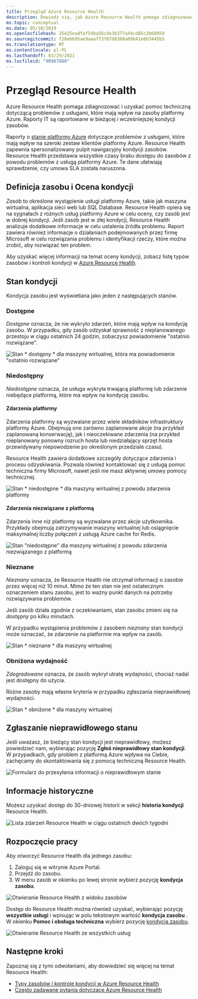 ```yaml
---
title: Przegląd Azure Resource Health
description: Dowiedz się, jak Azure Resource Health pomaga zdiagnozować i uzyskać pomoc techniczną dotyczącą problemów z usługami, które mają wpływ na zasoby platformy Azure.
ms.topic: conceptual
ms.date: 05/10/2019
ms.openlocfilehash: 25425eadfaf54ba56cde3b377a44cd85c2b68959
ms.sourcegitcommit: f28ebb95ae9aaaff3f87d8388a09b41e0b3445b5
ms.translationtype: MT
ms.contentlocale: pl-PL
ms.lasthandoff: 03/29/2021
ms.locfileid: "90967880"
---
```

# <a name="resource-health-overview"></a>Przegląd Resource Health
 
Azure Resource Health pomaga zdiagnozować i uzyskać pomoc techniczną dotyczącą problemów z usługami, które mają wpływ na zasoby platformy Azure. Raporty IT są raportowane w bieżącej i wcześniejszej kondycji zasobów.

Raporty o [stanie platformy Azure](https://status.azure.com) dotyczące problemów z usługami, które mają wpływ na szeroki zestaw klientów platformy Azure. Resource Health zapewnia spersonalizowany pulpit nawigacyjny kondycji zasobów. Resource Health przedstawia wszystkie czasy braku dostępu do zasobów z powodu problemów z usługą platformy Azure. Te dane ułatwiają sprawdzenie, czy umowa SLA została naruszona.

## <a name="resource-definition-and-health-assessment"></a>Definicja zasobu i Ocena kondycji

*Zasób* to określone wystąpienie usługi platformy Azure, takie jak maszyna wirtualna, aplikacja sieci web lub SQL Database. Resource Health opiera się na sygnałach z różnych usług platformy Azure w celu oceny, czy zasób jest w dobrej kondycji. Jeśli zasób jest w złej kondycji, Resource Health analizuje dodatkowe informacje w celu ustalenia źródła problemu. Raport zawiera również informacje o działaniach podejmowanych przez firmę Microsoft w celu rozwiązania problemu i identyfikacji rzeczy, które można zrobić, aby rozwiązać ten problem.

Aby uzyskać więcej informacji na temat oceny kondycji, zobacz listę typów zasobów i kontroli kondycji w [Azure Resource Health](resource-health-checks-resource-types.md).

## <a name="health-status"></a>Stan kondycji

Kondycja zasobu jest wyświetlana jako jeden z następujących stanów.

### <a name="available"></a>Dostępne

*Dostępne* oznacza, że nie wykryto zdarzeń, które mają wpływ na kondycję zasobu. W przypadku, gdy zasób odzyskał sprawność z nieplanowanego przestoju w ciągu ostatnich 24 godzin, zobaczysz powiadomienie "ostatnio rozwiązane".

![Stan * dostępny * dla maszyny wirtualnej, która ma powiadomienie "ostatnio rozwiązane"](./media/resource-health-overview/Available.png)

### <a name="unavailable"></a>Niedostępny

*Niedostępne* oznacza, że usługa wykryła trwającą platformę lub zdarzenie niebędące platformą, które ma wpływ na kondycję zasobu.

#### <a name="platform-events"></a>Zdarzenia platformy

Zdarzenia platformy są wyzwalane przez wiele składników infrastruktury platformy Azure. Obejmują one zarówno zaplanowane akcje (na przykład zaplanowaną konserwację), jak i nieoczekiwane zdarzenia (na przykład nieplanowany ponowny rozruch hosta lub niedziałający sprzęt hosta przewidywany niepowodzenie po określonym przedziale czasu).

Resource Health zawiera dodatkowe szczegóły dotyczące zdarzenia i procesu odzyskiwania. Pozwala również kontaktować się z usługą pomoc techniczna firmy Microsoft, nawet jeśli nie masz aktywnej umowy pomocy technicznej.

![Stan * niedostępne * dla maszyny wirtualnej z powodu zdarzenia platformy](./media/resource-health-overview/Unavailable.png)

#### <a name="non-platform-events"></a>Zdarzenia niezwiązane z platformą

Zdarzenia inne niż platformy są wyzwalane przez akcje użytkownika. Przykłady obejmują zatrzymywanie maszyny wirtualnej lub osiągnięcie maksymalnej liczby połączeń z usługą Azure cache for Redis.

![Stan "niedostępne" dla maszyny wirtualnej z powodu zdarzenia niezwiązanego z platformą](./media/resource-health-overview/Unavailable_NonPlatform.png)

### <a name="unknown"></a>Nieznane

*Nieznany* oznacza, że Resource Health nie otrzymał informacji o zasobie przez więcej niż 10 minut. Mimo że ten stan nie jest ostatecznym oznaczeniem stanu zasobu, jest to ważny punkt danych na potrzeby rozwiązywania problemów.

Jeśli zasób działa zgodnie z oczekiwaniami, stan zasobu zmieni się na *dostępny* po kilku minutach.

W przypadku wystąpienia problemów z zasobem *nieznany* stan kondycji może oznaczać, że zdarzenie na platformie ma wpływ na zasób.

![Stan * nieznane * dla maszyny wirtualnej](./media/resource-health-overview/Unknown.png)

### <a name="degraded"></a>Obniżona wydajność

*Zdegradowane* oznacza, że zasób wykrył utratę wydajności, chociaż nadal jest dostępny do użycia.

Różne zasoby mają własne kryteria w przypadku zgłaszania nieprawidłowej wydajności.

![Stan * obniżone * dla maszyny wirtualnej](./media/resource-health-overview/degraded.png)

## <a name="reporting-an-incorrect-status"></a>Zgłaszanie nieprawidłowego stanu

Jeśli uważasz, że bieżący stan kondycji jest nieprawidłowy, możesz powiedzieć nam, wybierając pozycję **Zgłoś nieprawidłowy stan kondycji**. W przypadkach, gdy problem z platformą Azure wpływa na Ciebie, zachęcamy do skontaktowania się z pomocą techniczną Resource Health.

![Formularz do przesyłania informacji o nieprawidłowym stanie](./media/resource-health-overview/incorrect-status.png)

## <a name="history-information"></a>Informacje historyczne

Możesz uzyskać dostęp do 30-dniowej historii w sekcji **historia kondycji** Resource Health.

![Lista zdarzeń Resource Health w ciągu ostatnich dwóch tygodni](./media/resource-health-overview/history-blade.png)

## <a name="get-started"></a>Rozpoczęcie pracy

Aby otworzyć Resource Health dla jednego zasobu:

1. Zaloguj się w witrynie Azure Portal.
2. Przejdź do zasobu.
3. W menu zasób w okienku po lewej stronie wybierz pozycję **kondycja zasobu**.

![Otwieranie Resource Health z widoku zasobów](./media/resource-health-overview/from-resource-blade.png)

Dostęp do Resource Health można również uzyskać, wybierając pozycję **wszystkie usługi** i wpisując w polu tekstowym wartość **kondycja zasobu** . W okienku **Pomoc i obsługa techniczna** wybierz pozycję [kondycja zasobu](https://ms.portal.azure.com/#blade/Microsoft_Azure_Monitoring/AzureMonitoringBrowseBlade/resourceHealth).

![Otwieranie Resource Health ze wszystkich usług](./media/resource-health-overview/FromOtherServices.png)

## <a name="next-steps"></a>Następne kroki

Zapoznaj się z tymi odwołaniami, aby dowiedzieć się więcej na temat Resource Health:
-  [Typy zasobów i kontrole kondycji w Azure Resource Health](resource-health-checks-resource-types.md)
-  [Często zadawane pytania dotyczące Azure Resource Health](resource-health-faq.md)

